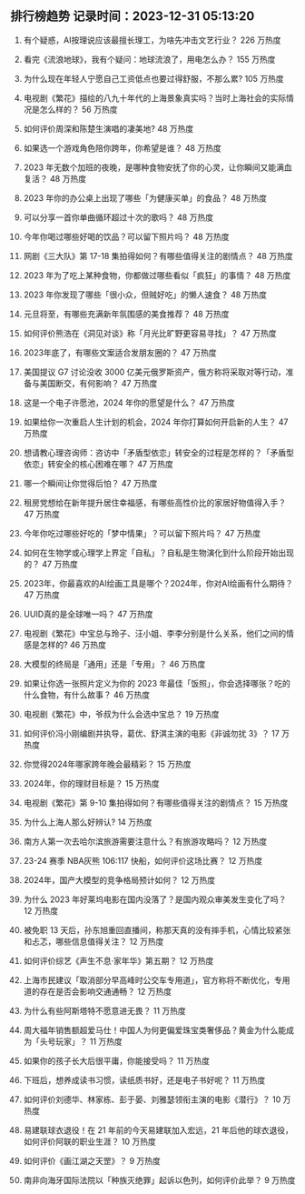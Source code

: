
## 排行榜趋势 记录时间：2023-12-31 05:13:20
  
  1. 有个疑惑，AI按理说应该最擅长理工，为啥先冲击文艺行业？ 226 万热度
    
  2. 看完《流浪地球》，我有个疑问：地球流浪了，用电怎么办？ 155 万热度
    
  3. 为什么现在年轻人宁愿自己工资低点也要过得舒服，不那么累? 105 万热度
    
  4. 电视剧《繁花》描绘的八九十年代的上海景象真实吗？当时上海社会的实际情况是怎么样的？ 56 万热度
    
  5. 如何评价周深和陈楚生演唱的凄美地? 48 万热度
    
  6. 如果选一个游戏角色陪你跨年，你希望是谁？ 48 万热度
    
  7. 2023 年无数个加班的夜晚，是哪种食物安抚了你的心灵，让你瞬间又能满血复活？ 48 万热度
    
  8. 2023 年你的办公桌上出现了哪些「为健康买单」的食品？ 48 万热度
    
  9. 可以分享一首你单曲循环超过十次的歌吗？ 48 万热度
    
  10. 今年你喝过哪些好喝的饮品？可以留下照片吗？ 48 万热度
    
  11. 网剧《三大队》第 17-18 集拍得如何？有哪些值得关注的剧情点？ 48 万热度
    
  12. 2023 年为了吃上某种食物，你都做过哪些看似「疯狂」的事情？ 48 万热度
    
  13. 2023 年你发现了哪些「很小众，但贼好吃」的懒人速食？ 48 万热度
    
  14. 元旦将至，有哪些充满新年氛围感的美食推荐？ 48 万热度
    
  15. 如何评价熊浩在《洞见对谈》称「月光比旷野更容易寻找」？ 47 万热度
    
  16. 2023年底了，有哪些文案适合发朋友圈的？ 47 万热度
    
  17. 美国提议 G7 讨论没收 3000 亿美元俄罗斯资产，俄方称将采取对等行动，准备与美国断交，有何影响？ 47 万热度
    
  18. 这是一个电子许愿池，2024 年你的愿望是什么？ 47 万热度
    
  19. 如果给你一次重启人生计划的机会，2024 年你打算如何开启新的人生？ 47 万热度
    
  20. 想请教心理咨询师：咨访中「矛盾型依恋」转安全的过程是怎样的？「矛盾型依恋」转安全的核心困难在哪？ 47 万热度
    
  21. 哪一个瞬间让你觉得后怕？ 47 万热度
    
  22. 租房党想给在新年提升居住幸福感，有哪些高性价比的家居好物值得入手？ 47 万热度
    
  23. 今年你吃过哪些好吃的「梦中情果」？可以留下照片吗？ 47 万热度
    
  24. 如何在生物学或心理学上界定「自私」？自私是生物演化到什么阶段开始出现的？ 47 万热度
    
  25. 2023年，你最喜欢的AI绘画工具是哪个？2024年，你对AI绘画有什么期待？ 47 万热度
    
  26. UUID真的是全球唯一吗？ 47 万热度
    
  27. 电视剧《繁花》中宝总与玲子、汪小姐、李李分别是什么关系，他们之间的情感是怎样的? 46 万热度
    
  28. 大模型的终局是「通用」还是「专用」？ 46 万热度
    
  29. 如果让你选一张照片定义为你的 2023 年最佳「饭照」，你会选择哪张？吃的什么食物，有什么故事？ 46 万热度
    
  30. 电视剧《繁花》中，爷叔为什么会选中宝总？ 19 万热度
    
  31. 如何评价冯小刚编剧并执导，葛优、舒淇主演的电影《非诚勿扰 3》？ 17 万热度
    
  32. 你觉得2024年哪家跨年晚会最精彩？ 15 万热度
    
  33. 2024年，你的理财目标是？ 15 万热度
    
  34. 电视剧《繁花》第 9-10 集拍得如何？有哪些值得关注的剧情点？ 15 万热度
    
  35. 为什么上海人那么好辨认? 14 万热度
    
  36. 南方人第一次去哈尔滨旅游需要注意什么？有旅游攻略吗？ 12 万热度
    
  37. 23-24 赛季 NBA灰熊 106:117 快船，如何评价这场比赛？ 12 万热度
    
  38. 2024年，国产大模型的竞争格局预计如何？ 12 万热度
    
  39. 为什么 2023 年好莱坞电影在国内没落了？是国内观众审美发生变化了吗？ 12 万热度
    
  40. 被免职 13 天后，孙东旭重回直播间，称那天真的没有摔手机，心情比较紧张和忐忑，哪些信息值得关注？ 12 万热度
    
  41. 如何评价综艺《声生不息·家年华》第五期？ 12 万热度
    
  42. 上海市民建议「取消部分早高峰时公交车专用道」，官方称将不断优化，专用道的存在是否会影响交通通畅？ 12 万热度
    
  43. 为什么有些阿斯塔特不愿意进无畏？ 11 万热度
    
  44. 周大福年销售额超爱马仕！中国人为何更偏爱珠宝类奢侈品？黄金为什么能成为「头号玩家」？ 11 万热度
    
  45. 如果你的孩子长大后很平庸，你能接受吗？ 11 万热度
    
  46. 下班后，想养成读书习惯，读纸质书好，还是电子书好呢？ 11 万热度
    
  47. 如何评价刘德华、林家栋、彭于晏、刘雅瑟领衔主演的电影《潜行》？ 10 万热度
    
  48. 易建联球衣退役！在 21 年前的今天易建联加入宏远，21 年后他的球衣退役，如何评价阿联的职业生涯？ 10 万热度
    
  49. 如何评价《画江湖之天罡》？ 9 万热度
    
  50. 南非向海牙国际法院以「种族灭绝罪」起诉以色列，如何评价此举？ 9 万热度
    
